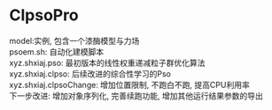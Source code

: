 # ClpsoPro
model:实例, 包含一个漆酶模型与力场  
psoem.sh: 自动化建模脚本  
xyz.shxiaj.pso: 最初版本的线性权重递减粒子群优化算法  
xyz.shxiaj.clpso: 后续改进的综合性学习的Pso  
xyz.shxiaj.clpsoChange: 增加位置限制, 不跑白不跑, 提高CPU利用率  
下一步改进: 增加对象序列化, 完善续跑功能, 增加其他运行结果参数的导出  

